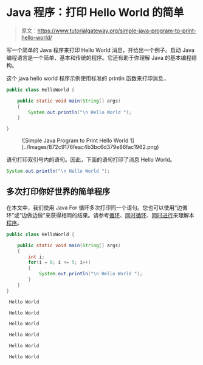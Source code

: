 # Java 程序：打印 Hello World 的简单

> 原文：<https://www.tutorialgateway.org/simple-java-program-to-print-hello-world/>

写一个简单的 Java 程序来打印 Hello World 消息，并给出一个例子。启动 Java 编程语言是一个简单、基本和传统的程序。它还有助于你理解 Java 的基本编程结构。

这个 java hello world 程序示例使用标准的 println 函数来打印消息..

```java
public class HelloWorld {

	public static void main(String[] args)
	{
		System.out.println("\n Hello World ");
	}

}
```

<figure class="wp-block-image">![Simple Java Program to Print Hello World 1](../Images/872c9176feac4b3bc6d379e86fac1962.png)</figure>

语句打印双引号内的语句。因此，下面的语句打印了消息 Hello World。

```java
System.out.println("\n Hello World ");
```

## 多次打印你好世界的简单程序

在本文中，我们使用 Java For 循环多次打印同一个语句。您也可以使用“边循环”或“边做边做”来获得相同的结果。请参考[循环](https://www.tutorialgateway.org/java-for-loop/)、[同时循环](https://www.tutorialgateway.org/java-while-loop/)、[同时进行](https://www.tutorialgateway.org/java-do-while-loop/)来理解本[程序](https://www.tutorialgateway.org/learn-java-programs/)。

```java
public class HelloWorld {

	public static void main(String[] args)
	{
		int i;
		for(i = 0; i <= 5; i++)
		{
			System.out.println("\n Hello World ");
		}	
	}
}
```

```java
 Hello World 

 Hello World 

 Hello World 

 Hello World 

 Hello World 

 Hello World 
```